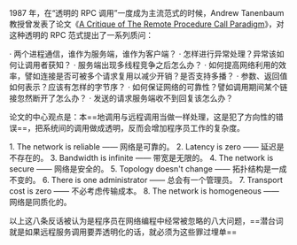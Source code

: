 
1987 年，在“透明的 RPC 调用”一度成为主流范式的时候，Andrew Tanenbaum 教授曾发表了论文《[A Critique of The Remote Procedure Call Paradigm](https://www.cs.vu.nl/~ast/Publications/Papers/euteco-1988.pdf)》，对这种透明的 RPC 范式提出了一系列质问：

· 两个进程通信，谁作为服务端，谁作为客户端？
· 怎样进行异常处理？异常该如何让调用者获知？
· 服务端出现多线程竞争之后怎么办？
· 如何提高网络利用的效率，譬如连接是否可被多个请求复用以减少开销？是否支持多播？
· 参数、返回值如何表示？应该有怎样的字节序？
· 如何保证网络的可靠性？譬如调用期间某个链接忽然断开了怎么办？
· 发送的请求服务端收不到回复该怎么办？

论文的中心观点是：本==地调用与远程调用当做一样处理，这是犯了方向性的错误==，把系统间的调用做成透明，反而会增加程序员工作的复杂度。

1. The network is reliable —— 网络是可靠的。
2. Latency is zero —— 延迟是不存在的。
3. Bandwidth is infinite —— 带宽是无限的。
4. The network is secure —— 网络是安全的。
5. Topology doesn't change —— 拓扑结构是一成不变的。
6. There is one administrator —— 总会有一个管理员。
7. Transport cost is zero —— 不必考虑传输成本。
8. The network is homogeneous —— 网络是同质化的。

以上这八条反话被认为是程序员在网络编程中经常被忽略的八大问题，==潜台词就是如果远程服务调用要弄透明化的话，就必须为这些罪过埋单==
